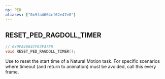 ```yaml
---
ns: PED
aliases: ["0x9fa4664cf62e47e8"]
---
```

## RESET_PED_RAGDOLL_TIMER

```c
// 0x9FA4664CF62E47E8
void RESET_PED_RAGDOLL_TIMER();
```

Use to reset the start time of a Natural Motion task. For specific scenarios where timeout (and return to animation) must be avoided, call this every frame.

